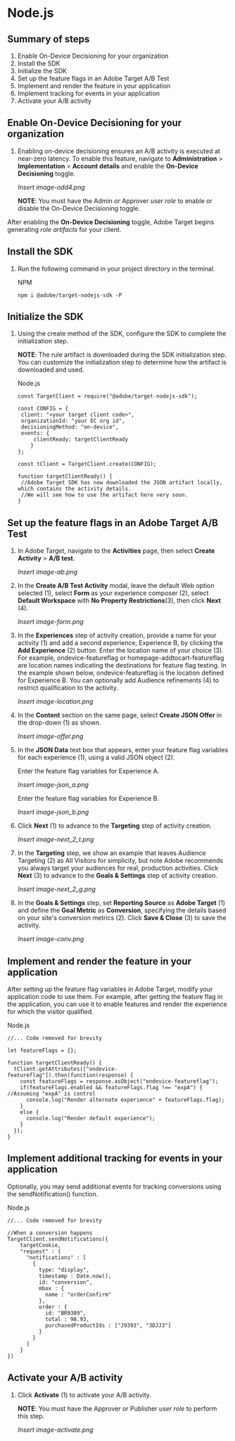 # Node.js

## Summary of steps

1. Enable On-Device Decisioning for your organization
1. Install the SDK
1. Initialize the SDK
1. Set up the feature flags in an Adobe Target A/B Test
1. Implement and render the feature in your application
1. Implement tracking for events in your application
1. Activate your A/B activity

## Enable On-Device Decisioning for your organization

1. Enabling on-device decisioning ensures an A/B activity is executed at near-zero latency. To enable this feature, navigate to **Administration** > **Implementation** > **Account details** and enable the **On-Device Decisioning** toggle.

   *Insert image-odd4.png*

   **NOTE**: You must have the Admin or Approver *user role* to enable or disable the On-Device Decisioning toggle.

After enabling the **On-Device Decisioning** toggle, Adobe Target begins generating *role artifacts* for your client.

## Install the SDK

1. Run the following command in your project directory in the terminal.

   NPM

   ```
   npm i @adobe/target-nodejs-sdk -P
   ```

## Initialize the SDK

1. Using the create method of the SDK, configure the SDK to complete the initialization step.

   **NOTE**: The rule artifact is downloaded during the SDK initialization step. You can customize the initialization step to determine how the artifact is downloaded and used.

   Node.js

   ```
   const TargetClient = require("@adobe/target-nodejs-sdk");

   const CONFIG = {
    client: "<your target client code>",
    organizationId: "your EC org id",
    decisioningMethod: "on-device",
    events: {
        clientReady: targetClientReady
       }
   };

   const tClient = TargetClient.create(CONFIG);

   function targetClientReady() {
    //Adobe Target SDK has now downloaded the JSON artifact locally, which contains the activity details.
    //We will see how to use the artifact here very soon.
   }
   ```

## Set up the feature flags in an Adobe Target A/B Test

1. In Adobe Target, navigate to the **Activities** page, then select **Create Activity** > **A/B test**. 

   *Insert image-ab.png*

1. In the **Create A/B Test Activity** modal, leave the default Web option selected (1), select **Form** as your experience composer (2), select **Default Workspace** with **No Property Restrictions**(3), then click **Next** (4).

   *Insert image-form.png*

1. In the **Experiences** step of activity creation, provide a name for your activity (1) and add a second experience, Experience B, by clicking the **Add Experience** (2) button. Enter the location name of your choice (3). For example,  ondevice-featureflag or homepage-addtocart-featureflag are location names indicating the destinations for feature flag testing.  In the example shown below, ondevice-featureflag is the location defined for Experience B. You can optionally add Audience refinements (4) to restrict qualification to the activity.

   *Insert image-location.png*

1. In the **Content** section on the same page, select **Create JSON Offer** in the drop-down (1) as shown.

   *Insert image-offer.png*

1. In the **JSON Data** text box that appears, enter your feature flag variables for each experience (1), using a valid JSON object (2).

   Enter the feature flag variables for Experience A.

   *Insert image-json_a.png*

   Enter the feature flag variables for Experience B.

   *Insert image-json_b.png*


1. Click **Next** (1) to advance to the **Targeting** step of activity creation.

   *Insert image-next_2_t.png*

1. In the **Targeting** step, we show an example that leaves Audience Targeting (2) as All Visitors for simplicity, but note Adobe recommends you always target your audiences for real, production activities. Click **Next** (3) to advance to the **Goals & Settings** step of activity creation.

   *Insert image-next_2_g.png*

1. In the **Goals & Settings** step, set **Reporting Source** as **Adobe Target** (1) and define the **Goal Metric** as **Conversion**, specifying the details based on your site's conversion metrics (2). Click **Save & Close** (3) to save the activity.

   *Insert image-conv.png*

## Implement and render the feature in your application

After setting up the feature flag variables in Adobe Target, modify your application code to use them. For example, after getting the feature flag in the application, you can use it to enable features and render the experience for which the visitor qualified.

Node.js

```
//... Code removed for brevity
​
let featureFlags = {};
​
function targetClientReady() {
  tClient.getAttributes(["ondevice-featureflag"]).then(function(response) {
    const featureFlags = response.asObject("ondevice-featureflag");
    if(featureFlags.enabled && featureFlags.flag !== "expA") { //Assuming "expA" is control
      console.log("Render alternate experience" + featureFlags.flag);
    }
    else {
      console.log("Render default experience");
    }
  });
}
```

## Implement additional tracking for events in your application

Optionally, you may send additional events for tracking conversions using the sendNotification() function.

Node.js

```
//... Code removed for brevity
​
//When a conversion happens
TargetClient.sendNotifications({
    targetCookie,
    "request" : {
      "notifications" : [
        {
          type: "display",
          timestamp : Date.now(),
          id: "conversion",
          mbox : {
            name : "orderConfirm"
          },
          order : {
            id: "BR9389",
            total : 98.93,
            purchasedProductIds : ["J9393", "3DJJ3"]
          }
        }
      ]
    }
})
```

## Activate your A/B activity

1. Click **Activate** (1) to activate your A/B activity.

   **NOTE**: You must have the Approver or Publisher *user role* to perform this step.

   *Insert image-activate.png*